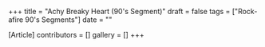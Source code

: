 +++
title = "Achy Breaky Heart (90's Segment)"
draft = false
tags = ["Rock-afire 90's Segments"]
date = ""

[Article]
contributors = []
gallery = []
+++